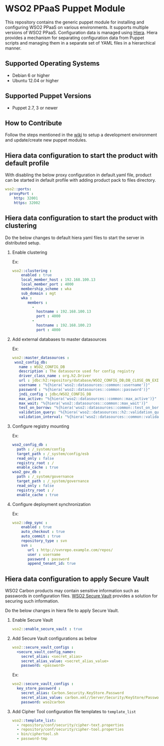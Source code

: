 # WSO2 PPaaS Puppet Module

This repository contains the generic puppet module for installing and configuring WSO2 PPaaS on various environments. It supports multiple versions of WSO2 PPaaS. Configuration data is managed using [Hiera](http://docs.puppetlabs.com/hiera/1/). Hiera provides a mechanism for separating configuration data from Puppet scripts and managing them in a separate set of YAML files in a hierarchical manner.

## Supported Operating Systems

- Debian 6 or higher
- Ubuntu 12.04 or higher

## Supported Puppet Versions

- Puppet 2.7, 3 or newer

## How to Contribute
Follow the steps mentioned in the [wiki](https://github.com/wso2/puppet-modules/wiki) to setup a development environment and update/create new puppet modules.

## Hiera data configuration to start the product with default profile
With disabling the below proxy configuration in default.yaml file, product can be started in default profile with adding product pack to files directory.

```yaml
wso2::ports:
  proxyPort :
    http: 32001
    https: 32002
```

## Hiera data configuration to start the product with clustering
Do the below changes to default hiera yaml files to start the server in distributed setup.

1. Enable clustering

   Ex:
    ```yaml
    wso2::clustering :
        enabled : true
        local_member_host : 192.168.100.13
        local_member_port : 4000
        membership_scheme : wka
        sub_domain : mgt
        wka :
           members :
             -
               hostname : 192.168.100.13
               port : 4000
             -
               hostname : 192.168.100.23
               port : 4000
    ```

2. Add external databases to master datasources

   Ex:
    ```yaml
    wso2::master_datasources :
     wso2_config_db:
       name : WSO2_CONFIG_DB
       description : The datasource used for config registry
       driver_class_name : org.h2.Driver
       url : jdbc:h2:repository/database/WSO2_CONFIG_DB;DB_CLOSE_ON_EXIT=FALSE;LOCK_TIMEOUT=60000
       username : "%{hiera('wso2::datasources::common::username')}"
       password : "%{hiera('wso2::datasources::common::password')}"
       jndi_config : jdbc/WSO2_CONFIG_DB
       max_active: "%{hiera('wso2::datasources::common::max_active')}"
       max_wait: "%{hiera('wso2::datasources::common::max_wait')}"
       test_on_borrow: "%{hiera('wso2::datasources::common::test_on_borrow')}"
       validation_query: "%{hiera('wso2::datasources::h2::validation_query')}"
       validation_interval: "%{hiera('wso2::datasources::common::validation_interval')}"

    ```

3. Configure registry mounting

   Ex:
    ```yaml
    wso2_config_db :
      path : /_system/config
      target_path : /_system/config/esb
      read_only : false
      registry_root : /
      enable_cache : true
    wso2_gov_db :
      path : /_system/governance
      target_path : /_system/governance
      read_only : false
      registry_root : /
      enable_cache : true
    ```

4. Configure deployment synchronization

    Ex:
    ```yaml
    wso2::dep_sync :
        enabled : true
        auto_checkout : true
        auto_commit : true
        repository_type : svn
        svn :
           url : http://svnrepo.example.com/repos/
           user : username
           password : password
           append_tenant_id: true
    ```

## Hiera data configuration to apply Secure Vault
WSO2 Carbon products may contain sensitive information such as passwords in configuration files. [WSO2 Secure Vault](https://docs.wso2.com/display/Carbon444/Securing+Passwords+in+Configuration+Files) provides a solution for securing such information.

Do the below changes in hiera file to apply Secure Vault.

1. Enable Secure Vault

    ```yaml
    wso2::enable_secure_vault : true
    ```

2. Add Secure Vault configurations as below

    ```yaml
    wso2::secure_vault_configs :
      <secure_vault_config_name>:
        secret_alias: <secret_alias>
        secret_alias_value: <secret_alias_value>
        password: <password>
    ```

    Ex:
    ```yaml
    wso2::secure_vault_configs :
      key_store_password :
        secret_alias: Carbon.Security.KeyStore.Password
        secret_alias_value: carbon.xml//Server/Security/KeyStore/Password,true
        password: wso2carbon
    ```

3. Add Cipher Tool configuration file templates to `template_list`

    ```yaml
    wso2::template_list:
      - repository/conf/security/cipher-text.properties
      - repository/conf/security/cipher-tool.properties
      - bin/ciphertool.sh
      - password-tmp
    ```